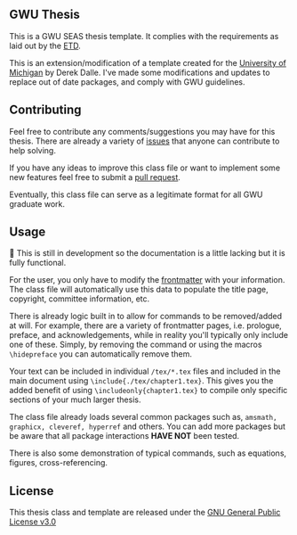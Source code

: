 ## GWU Thesis

This is a GWU SEAS thesis template. 
It complies with the requirements as laid out by the [ETD](http://library.gwu.edu/etd/formatting-content).

This is an extension/modification of a template created for the [University of Michigan](http://www-personal.umich.edu/~dalle/codes/thesis-umich/) by Derek Dalle.
I've made some modifications and updates to replace out of date packages, and comply with GWU guidelines.

## Contributing

Feel free to contribute any comments/suggestions you may have for this thesis. 
There are already a variety of [issues](https://github.com/skulumani/thesis-gwu/issues) that anyone can contribute to help solving. 

If you have any ideas to improve this class file or want to implement some new features feel free to submit a [pull request](https://help.github.com/articles/about-pull-requests/).

Eventually, this class file can serve as a legitimate format for all GWU graduate work.

## Usage

:construction: This is still in development so the documentation is a little lacking but it is fully functional.

For the user, you only have to modify the [frontmatter](https://github.com/skulumani/thesis-gwu/blob/master/tex/frontmatter.tex) with your information. 
The class file will automatically use this data to populate the title page, copyright, committee information, etc. 

There is already logic built in to allow for commands to be removed/added at will.
For example, there are a variety of frontmatter pages, i.e. prologue, preface, and acknowledgements, while in reality you'll typically only include one of these.
Simply, by removing the command or using the macros `\hidepreface` you can automatically remove them. 

Your text can be included in individual `/tex/*.tex` files and included in the main document using `\include{./tex/chapter1.tex}`. 
This gives you the added benefit of using `\includeonly{chapter1.tex}` to compile only specific sections of your much larger thesis. 

The class file already loads several common packages such as, `amsmath, graphicx, cleveref, hyperref` and others. 
You can add more packages but be aware that all package interactions **HAVE NOT** been tested. 

There is also some demonstration of typical commands, such as equations, figures, cross-referencing. 


## License 

This thesis class and template are released under the [GNU General Public License v3.0](http://www.gnu.org/licenses/gpl-3.0.html) 

